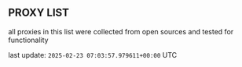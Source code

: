 ## PROXY LIST

all proxies in this list were collected from open sources and tested for functionality

last update: `2025-02-23 07:03:57.979611+00:00` UTC
